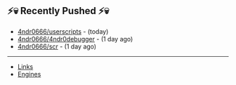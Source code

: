 ## ⚡💀 Recently Pushed ⚡💀


- [4ndr0666/userscripts](https://github.com/4ndr0666/userscripts) - (today)
- [4ndr0666/4ndr0debugger](https://github.com/4ndr0666/4ndr0debugger) - (1 day ago)
- [4ndr0666/scr](https://github.com/4ndr0666/scr) - (1 day ago)

---
- [Links](https://github.com/4ndr0666/Links/blob/main/README.md)        
- [Engines](https://github.com/hoothin/SearchJumper/discussions/73)    

